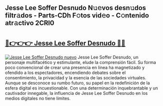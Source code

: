 ## Jesse Lee Soffer Desnudo N𝚞𝚎vos desn𝚞dos filtr𝚊dos - Parts-CDh F𝚘tos vid𝚎o - C𝚘ntenido atr𝚊ctivo 2CRl0

# <h2><a href="http://mb43nns.tromn.icu/?c=Jesse+Lee+Soffer+Desnudo">🔗👉👉👉 Jesse Lee Soffer Desnudo 🔗🔗</a></h2>

[![Jesse Lee Soffer Desnudo nuevo](https://i.imgur.com/pEAQMta.gif)](http://mb43nns.tromn.icu/?c=Jesse+Lee+Soffer+Desnudo)
Jesse Lee Soffer Desnudo, un personaje multifacético y estimulante, elude la comprensión fácil. Su forma poco convencional de crear una presencia en línea ha magnetizado y ofendido a los espectadores, encendiendo debates sobre el consentimiento, la privacidad y la esencia de las sociedades virtuales. Aunque se desconoce su rumbo futuro, su papel en la redefinición de la esfera digital es incuestionable. Con una determinación inquebrantable y un cautivador innegable, la influencia de Jesse Lee Soffer Desnudo en los medios digitales no tiene límites.
